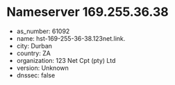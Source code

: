 # Nameserver 169.255.36.38

* as_number: 61092
* name: hst-169-255-36-38.123net.link.
* city: Durban
* country: ZA
* organization: 123 Net Cpt (pty) Ltd
* version: Unknown
* dnssec: false
